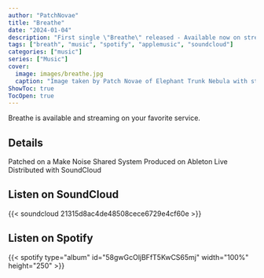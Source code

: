 ```yaml
---
author: "PatchNovae"
title: "Breathe"
date: "2024-01-04"
description: "First single \"Breathe\" released - Available now on streaming services."
tags: ["breath", "music", "spotify", "applemusic", "soundcloud"]
categories: ["music"]
series: ["Music"]
cover:
  image: images/breathe.jpg
  caption: "Image taken by Patch Novae of Elephant Trunk Nebula with stars removed"
ShowToc: true
TocOpen: true
---
```


Breathe is available and streaming on your favorite service.

<!--more-->

## Details

Patched on a Make Noise Shared System
Produced on Ableton Live
Distributed with SoundCloud

## Listen on SoundCloud

{{< soundcloud 21315d8ac4de48508cece6729e4cf60e >}}

## Listen on Spotify

{{< spotify type="album" id="58gwGcOljBFfT5KwCS65mj" width="100%" height="250" >}}

